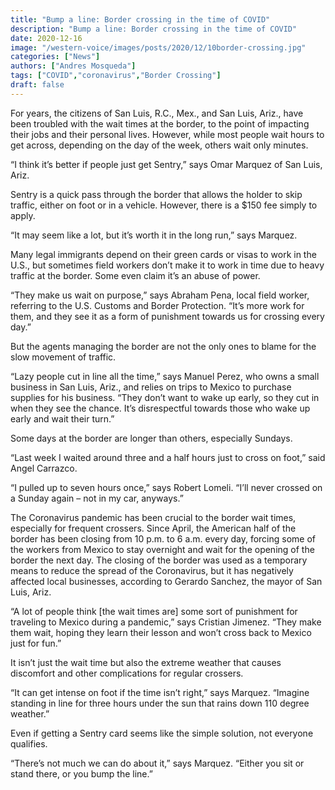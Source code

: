 ```yaml
---
title: "Bump a line: Border crossing in the time of COVID"
description: "Bump a line: Border crossing in the time of COVID"
date: 2020-12-16
image: "/western-voice/images/posts/2020/12/10border-crossing.jpg"
categories: ["News"]
authors: ["Andres Mosqueda"]
tags: ["COVID","coronavirus","Border Crossing"]
draft: false
---
```

For years, the citizens of San Luis, R.C., Mex., and San Luis, Ariz., have been troubled with the wait times at the border, to the point of impacting their jobs and their personal lives. However, while most people wait hours to get across, depending on the day of the week, others wait only minutes.

“I think it’s better if people just get Sentry,” says Omar Marquez of San Luis, Ariz.

Sentry is a quick pass through the border that allows the holder to skip traffic, either on foot or in a vehicle. However, there is a $150 fee simply to apply.

“It may seem like a lot, but it’s worth it in the long run,” says Marquez.

Many legal immigrants depend on their green cards or visas to work in the U.S., but sometimes field workers don’t make it to work in time due to heavy traffic at the border. Some even claim it’s an abuse of power.

“They make us wait on purpose,” says Abraham Pena, local field worker, referring to the U.S. Customs and Border Protection. “It’s more work for them, and they see it as a form of punishment towards us for crossing every day.”

But the agents managing the border are not the only ones to blame for the slow movement of traffic.

“Lazy people cut in line all the time,” says Manuel Perez, who owns a small business in San Luis, Ariz., and relies on trips to Mexico to purchase supplies for his business. “They don’t want to wake up early, so they cut in when they see the chance. It’s disrespectful towards those who wake up early and wait their turn.”

Some days at the border are longer than others, especially Sundays.

“Last week I waited around three and a half hours just to cross on foot,” said Angel Carrazco.

“I pulled up to seven hours once,” says Robert Lomeli. “I’ll never crossed on a Sunday again – not in my car, anyways.”

The Coronavirus pandemic has been crucial to the border wait times, especially for frequent crossers. Since April, the American half of the border has been closing from 10 p.m. to 6 a.m. every day, forcing some of the workers from Mexico to stay overnight and wait for the opening of the border the next day. The closing of the border was used as a temporary means to reduce the spread of the Coronavirus, but it has negatively affected local businesses, according to Gerardo Sanchez, the mayor of San Luis, Ariz.

“A lot of people think [the wait times are] some sort of punishment for traveling to Mexico during a pandemic,” says Cristian Jimenez. “They make them wait, hoping they learn their lesson and won’t cross back to Mexico just for fun.”

It isn’t just the wait time but also the extreme weather that causes discomfort and other complications for regular crossers.

“It can get intense on foot if the time isn’t right,” says Marquez. “Imagine standing in line for three hours under the sun that rains down 110 degree weather.”

Even if getting a Sentry card seems like the simple solution, not everyone qualifies.

“There’s not much we can do about it,” says Marquez. “Either you sit or stand there, or you bump the line.”